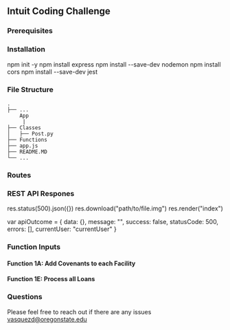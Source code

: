## Intuit Coding Challenge

### Prerequisites

### Installation 
npm init -y
npm install express
npm install --save-dev nodemon
npm install cors
npm install --save-dev jest


### File Structure
    .
    ├── ...
        App 	               
         |
    ├── Classes             
    │   ├── Post.py                       
    ├── Functions 							 
    ├── app.js    					 
    ├── README.MD
    └── ...

### Routes

### REST API Respones
res.status(500).json({})
res.download("path/to/file.img")
res.render("index")

var apiOutcome = {
    data: {},
    message: "", 
    success: false,
    statusCode: 500,
    errors: [], 
    currentUser: "currentUser"
}

### Function Inputs
#### Function 1A: Add Covenants to each Facility ####

 
#### Function 1E: Process all Loans ####
 

### Questions
Please feel free to reach out if there are any issues
vasquezd@oregonstate.edu

 

